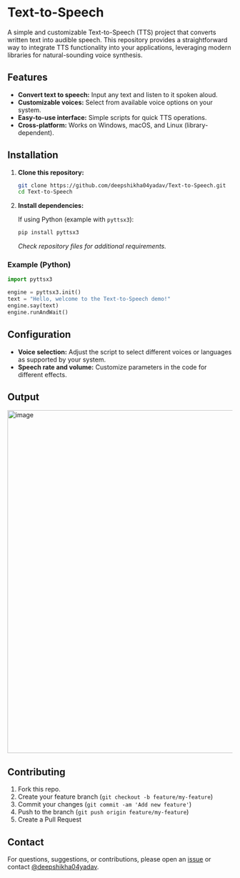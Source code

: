 # Text-to-Speech

A simple and customizable Text-to-Speech (TTS) project that converts written text into audible speech. This repository provides a straightforward way to integrate TTS functionality into your applications, leveraging modern libraries for natural-sounding voice synthesis.

## Features

- **Convert text to speech:** Input any text and listen to it spoken aloud.
- **Customizable voices:** Select from available voice options on your system.
- **Easy-to-use interface:** Simple scripts for quick TTS operations.
- **Cross-platform:** Works on Windows, macOS, and Linux (library-dependent).

## Installation

1. **Clone this repository:**
   ```bash
   git clone https://github.com/deepshikha04yadav/Text-to-Speech.git
   cd Text-to-Speech
   ```

2. **Install dependencies:**

   If using Python (example with `pyttsx3`):
   ```bash
   pip install pyttsx3
   ```

   *Check repository files for additional requirements.*



### Example (Python)

```python
import pyttsx3

engine = pyttsx3.init()
text = "Hello, welcome to the Text-to-Speech demo!"
engine.say(text)
engine.runAndWait()
```

## Configuration

- **Voice selection:** Adjust the script to select different voices or languages as supported by your system.
- **Speech rate and volume:** Customize parameters in the code for different effects.

## Output
<img width="1254" height="768" alt="image" src="https://github.com/user-attachments/assets/491cde71-be3e-4da1-9780-bda04951bbcd" />


## Contributing

1. Fork this repo.
2. Create your feature branch (`git checkout -b feature/my-feature`)
3. Commit your changes (`git commit -am 'Add new feature'`)
4. Push to the branch (`git push origin feature/my-feature`)
5. Create a Pull Request


## Contact

For questions, suggestions, or contributions, please open an [issue](https://github.com/deepshikha04yadav/Text-to-Speech/issues) or contact [@deepshikha04yadav](https://github.com/deepshikha04yadav).
